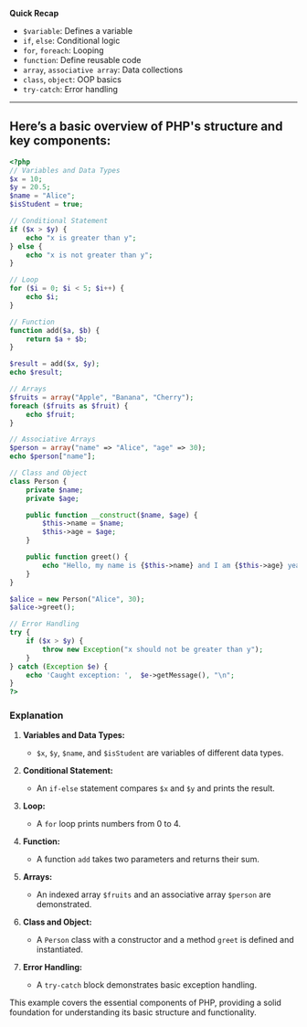 
**Quick Recap**
- `$variable`: Defines a variable
- `if`, `else`: Conditional logic
- `for`, `foreach`: Looping
- `function`: Define reusable code
- `array`, `associative array`: Data collections
- `class`, `object`: OOP basics
- `try-catch`: Error handling
---
## Here’s a basic overview of PHP's structure and key components:

```php
<?php
// Variables and Data Types
$x = 10;
$y = 20.5;
$name = "Alice";
$isStudent = true;

// Conditional Statement
if ($x > $y) {
    echo "x is greater than y";
} else {
    echo "x is not greater than y";
}

// Loop
for ($i = 0; $i < 5; $i++) {
    echo $i;
}

// Function
function add($a, $b) {
    return $a + $b;
}

$result = add($x, $y);
echo $result;

// Arrays
$fruits = array("Apple", "Banana", "Cherry");
foreach ($fruits as $fruit) {
    echo $fruit;
}

// Associative Arrays
$person = array("name" => "Alice", "age" => 30);
echo $person["name"];

// Class and Object
class Person {
    private $name;
    private $age;

    public function __construct($name, $age) {
        $this->name = $name;
        $this->age = $age;
    }

    public function greet() {
        echo "Hello, my name is {$this->name} and I am {$this->age} years old";
    }
}

$alice = new Person("Alice", 30);
$alice->greet();

// Error Handling
try {
    if ($x > $y) {
        throw new Exception("x should not be greater than y");
    }
} catch (Exception $e) {
    echo 'Caught exception: ',  $e->getMessage(), "\n";
}
?>

```
### Explanation

1. **Variables and Data Types:**
	- `$x`, `$y`, `$name`, and `$isStudent` are variables of different data types.

2. **Conditional Statement:**
    - An `if-else` statement compares `$x` and `$y` and prints the result.

3. **Loop:**
    - A `for` loop prints numbers from 0 to 4.

4. **Function:**
    - A function `add` takes two parameters and returns their sum.

5. **Arrays:**
    - An indexed array `$fruits` and an associative array `$person` are demonstrated.

6. **Class and Object:**
    - A `Person` class with a constructor and a method `greet` is defined and instantiated.

7. **Error Handling:**
    - A `try-catch` block demonstrates basic exception handling.

This example covers the essential components of PHP, providing a solid foundation for understanding its basic structure and functionality.